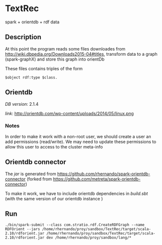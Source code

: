 # TextRec
spark + orientdb + rdf data

## Description

At this point the program reads some files downloades from http://wiki.dbpedia.org/Downloads2015-04#titles, 
transform data to a graph (spark-graphX) and store this graph into orientDb

These files contains triples of the form
```
$object rdf:type $class.
```

## Orientdb
*DB version*: 2.1.4 

*link*: http://orientdb.com/wp-content/uploads/2014/05/linux.png

### Notes
In order to make it work with a non-root user, we should create a user an add permissions (read/write). 
We may need to update these permissions to allow this user to access to the cluster meta-info

## Orientdb connector

The *jar* is generated from https://github.com/rhernando/spark-orientdb-connector (forked from https://github.com/metreta/spark-orientdb-connector)

To make it work, we have to include orientdb dependencies in *build.sbt* (with the same version of our orientdb instance )




## Run

```
./bin/spark-submit --class com.stratio.rdf.CreateRDFGraph --name RDFOrient --jars /home/rhernando/proy/sandbox/TextRec/target/scala-2.10/rdforient.jar /home/rhernando/proy/sandbox/TextRec/target/scala-2.10/rdforient.jar dev /home/rhernando/proy/sandbox/lang/*
```
